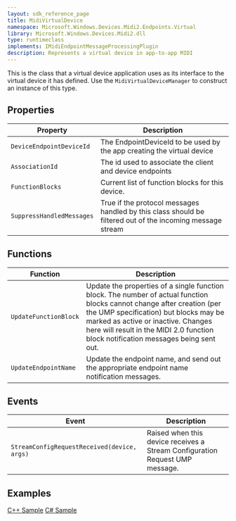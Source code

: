 ```yaml
---
layout: sdk_reference_page
title: MidiVirtualDevice
namespace: Microsoft.Windows.Devices.Midi2.Endpoints.Virtual
library: Microsoft.Windows.Devices.Midi2.dll
type: runtimeclass
implements: IMidiEndpointMessageProcessingPlugin
description: Represents a virtual device in app-to-app MIDI
---
```


This is the class that a virtual device application uses as its interface to the virtual device it has defined. Use the `MidiVirtualDeviceManager` to construct an instance of this type.

## Properties

| Property | Description |
| --------------- | ----------- |
| `DeviceEndpointDeviceId` | The EndpointDeviceId to be used by the app creating the virtual device |
| `AssociationId` | The id used to associate the client and device endpoints |
| `FunctionBlocks` | Current list of function blocks for this device. |
| `SuppressHandledMessages` | True if the protocol messages handled by this class should be filtered out of the incoming message stream |

## Functions

| Function | Description |
| --------------- | ----------- |
| `UpdateFunctionBlock` | Update the properties of a single function block. The number of actual function blocks cannot change after creation (per the UMP specification) but blocks may be marked as active or inactive. Changes here will result in the MIDI 2.0 function block notification messages being sent out. |
| `UpdateEndpointName` | Update the endpoint name, and send out the appropriate endpoint name notification messages. |

## Events

| Event | Description |
| --------------- | ----------- |
| `StreamConfigRequestReceived(device, args)` | Raised when this device receives a Stream Configuration Request UMP message. |

## Examples

[C++ Sample](https://github.com/microsoft/MIDI/blob/main/samples/cpp-winrt/simple-app-to-app-midi/main.cpp)
[C# Sample](https://github.com/microsoft/MIDI/tree/main/samples/csharp-net/virtual-device-app-winui)
